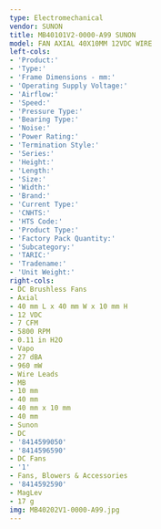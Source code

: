 ```yaml
---
type: Electromechanical
vendor: SUNON
title: MB40101V2-0000-A99 SUNON
model: FAN AXIAL 40X10MM 12VDC WIRE
left-cols:
- 'Product:'
- 'Type:'
- 'Frame Dimensions - mm:'
- 'Operating Supply Voltage:'
- 'Airflow:'
- 'Speed:'
- 'Pressure Type:'
- 'Bearing Type:'
- 'Noise:'
- 'Power Rating:'
- 'Termination Style:'
- 'Series:'
- 'Height:'
- 'Length:'
- 'Size:'
- 'Width:'
- 'Brand:'
- 'Current Type:'
- 'CNHTS:'
- 'HTS Code:'
- 'Product Type:'
- 'Factory Pack Quantity:'
- 'Subcategory:'
- 'TARIC:'
- 'Tradename:'
- 'Unit Weight:'
right-cols:
- DC Brushless Fans
- Axial
- 40 mm L x 40 mm W x 10 mm H
- 12 VDC
- 7 CFM
- 5800 RPM
- 0.11 in H2O
- Vapo
- 27 dBA
- 960 mW
- Wire Leads
- MB
- 10 mm
- 40 mm
- 40 mm x 10 mm
- 40 mm
- Sunon
- DC
- '8414599050'
- '8414596590'
- DC Fans
- '1'
- Fans, Blowers & Accessories
- '8414592590'
- MagLev
- 17 g
img: MB40202V1-0000-A99.jpg
---
```

